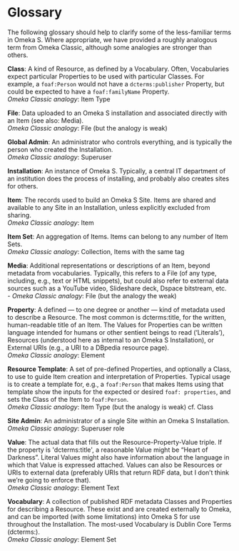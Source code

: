 # Glossary

The following glossary should help to clarify some of the less-familiar terms in Omeka S. Where appropriate, we have provided a roughly analogous term from Omeka Classic, although some analogies are stronger than others. 


**Class**: A kind of Resource, as defined by a Vocabulary. Often, Vocabularies expect particular Properties to be used with particular Classes. For example, a `foaf:Person` would not have a `dcterms:publisher` Property, but could be expected to have a `foaf:familyName` Property.  
*Omeka Classic analogy*: Item Type

**File**: Data uploaded to an Omeka S installation and associated directly with an Item (see also: Media).    
*Omeka Classic analogy*: File (but the analogy is weak)

**Global Admin**: An administrator who controls everything, and is typically the person who created the Installation.  
*Omeka Classic analogy*: Superuser

**Installation**: An instance of Omeka S. Typically, a central IT department of an institution does the process of installing, and probably also creates sites for others.

**Item**: The records used to build an Omeka S Site. Items are shared and available to any Site in an Installation, unless explicitly excluded from sharing.  
*Omeka Classic analogy*: Item

**Item Set**: An aggregation of Items. Items can belong to any number of Item Sets.  
*Omeka Classic analogy*: Collection, Items with the same tag

**Media**: Additional representations or descriptions of an Item, beyond metadata from vocabularies. Typically, this refers to a File (of any type, including, e.g., text or HTML snippets), but could also refer to external data sources such as a YouTube video, Slideshare deck, Dspace bitstream, etc.  
    - *Omeka Classic analogy*: File (but the analogy the weak)

**Property**: A defined — to one degree or another — kind of metadata used to describe a Resource. The most common is dcterms:title, for the written, human-readable title of an Item. The Values for Properties can be written language intended for humans or other sentient beings to read (‘Literals’), Resources (understood here as internal to an Omeka S Installation), or External URIs (e.g., a URI to a DBpedia resource page).  
*Omeka Classic analogy*: Element

**Resource Template**: A set of pre-defined Properties, and optionally a Class, to use to guide Item creation and interpretation of Properties. Typical usage is to create a template for, e.g., a `foaf:Person` that makes Items using that template show the inputs for the expected or desired `foaf: properties`, and sets the Class of the Item to `foaf:Person`.  
*Omeka Classic analogy*: Item Type (but the analogy is weak) cf. Class

**Site Admin**: An administrator of a single Site within an Omeka S Installation.  
*Omeka Classic analogy*: Superuser role

**Value**: The actual data that fills out the Resource-Property-Value triple. If the property is 'dcterms:title', a reasonable Value might be “Heart of Darkness”. Literal Values might also have information about the language in which that Value is expressed attached. Values can also be Resources or URIs to external data (preferably URIs that return RDF data, but I don’t think we’re going to enforce that).   
*Omeka Classic analogy*: Element Text

**Vocabulary**: A collection of published RDF metadata Classes and Properties for describing a Resource. These exist and are created externally to Omeka, and can be imported (with some limitations) into Omeka S for use throughout the Installation. The most-used Vocabulary is Dublin Core Terms (dcterms:).  
*Omeka Classic analogy*: Element Set
